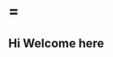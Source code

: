 <link rel="stylesheet"
href="https://actwu.github.io/Web-Dev/mdfutr.css"/>

# =

## Hi Welcome here
